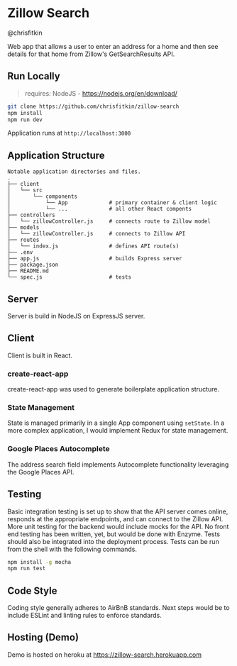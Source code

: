 # Zillow Search
@chrisfitkin

Web app that allows a user to enter an address for a home and then see
details for that home from Zillow's GetSearchResults API.

## Run Locally
> requires: NodeJS - https://nodejs.org/en/download/
```sh
git clone https://github.com/chrisfitkin/zillow-search
npm install
npm run dev
```
Application runs at ```http://localhost:3000```

## Application Structure
```
Notable application directories and files.
.
├── client
│   └── src
│       └── components
│           └── App             # primary container & client logic
│           └── ...             # all other React compents
├── controllers
│   └── zillowController.js     # connects route to Zillow model
├── models
│   └── zillowController.js     # connects to Zillow API
├── routes
│   └── index.js                # defines API route(s)
├── .env
├── app.js                      # builds Express server
├── package.json
├── README.md
└── spec.js                     # tests
```

## Server
Server is build in NodeJS on ExpressJS server.  

## Client
Client is built in React.
### create-react-app
create-react-app was used to generate boilerplate application structure.
### State Management
State is managed primarily in a single App component using ```setState```.  In a more complex application, I would implement Redux for state management.
### Google Places Autocomplete
The address search field implements Autocomplete functionality leveraging the Google Places API.

## Testing
Basic integration testing is set up to show that the API server comes online, responds at the appropriate endpoints, and can connect to the Zillow API.  More unit testing for the backend would include mocks for the API.  No front end testing has been written, yet, but would be done with Enzyme.  Tests should also be integrated into the deployment process.  Tests can be run from the shell with the following commands.
```sh
npm install -g mocha
npm run test
```

## Code Style
Coding style generally adheres to AirBnB standards.  Next steps would be to include ESLint and linting rules to enforce standards.

## Hosting (Demo)
Demo is hosted on heroku at https://zillow-search.herokuapp.com